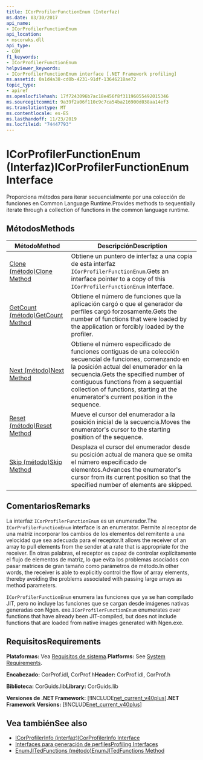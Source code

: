 ```yaml
---
title: ICorProfilerFunctionEnum (Interfaz)
ms.date: 03/30/2017
api_name:
- ICorProfilerFunctionEnum
api_location:
- mscorwks.dll
api_type:
- COM
f1_keywords:
- ICorProfilerFunctionEnum
helpviewer_keywords:
- ICorProfilerFunctionEnum interface [.NET Framework profiling]
ms.assetid: 0a1d4a38-cd0b-4231-91df-13646218ae72
topic_type:
- apiref
ms.openlocfilehash: 17f7243096b7ac18e456f8f31196055492015346
ms.sourcegitcommit: 9a39f2a06f110c9c7ca54ba216900d038aa14ef3
ms.translationtype: MT
ms.contentlocale: es-ES
ms.lasthandoff: 11/23/2019
ms.locfileid: "74447793"
---
```

# <a name="icorprofilerfunctionenum-interface"></a><span data-ttu-id="29edb-102">ICorProfilerFunctionEnum (Interfaz)</span><span class="sxs-lookup"><span data-stu-id="29edb-102">ICorProfilerFunctionEnum Interface</span></span>
<span data-ttu-id="29edb-103">Proporciona métodos para iterar secuencialmente por una colección de funciones en Common Language Runtime.</span><span class="sxs-lookup"><span data-stu-id="29edb-103">Provides methods to sequentially iterate through a collection of functions in the common language runtime.</span></span>  
  
## <a name="methods"></a><span data-ttu-id="29edb-104">Métodos</span><span class="sxs-lookup"><span data-stu-id="29edb-104">Methods</span></span>  
  
|<span data-ttu-id="29edb-105">Método</span><span class="sxs-lookup"><span data-stu-id="29edb-105">Method</span></span>|<span data-ttu-id="29edb-106">Descripción</span><span class="sxs-lookup"><span data-stu-id="29edb-106">Description</span></span>|  
|------------|-----------------|  
|[<span data-ttu-id="29edb-107">Clone (método)</span><span class="sxs-lookup"><span data-stu-id="29edb-107">Clone Method</span></span>](../../../../docs/framework/unmanaged-api/profiling/icorprofilerfunctionenum-clone-method.md)|<span data-ttu-id="29edb-108">Obtiene un puntero de interfaz a una copia de esta interfaz `ICorProfilerFunctionEnum`.</span><span class="sxs-lookup"><span data-stu-id="29edb-108">Gets an interface pointer to a copy of this `ICorProfilerFunctionEnum` interface.</span></span>|  
|[<span data-ttu-id="29edb-109">GetCount (método)</span><span class="sxs-lookup"><span data-stu-id="29edb-109">GetCount Method</span></span>](../../../../docs/framework/unmanaged-api/profiling/icorprofilerfunctionenum-getcount-method.md)|<span data-ttu-id="29edb-110">Obtiene el número de funciones que la aplicación cargó o que el generador de perfiles cargó forzosamente.</span><span class="sxs-lookup"><span data-stu-id="29edb-110">Gets the number of functions that were loaded by the application or forcibly loaded by the profiler.</span></span>|  
|[<span data-ttu-id="29edb-111">Next (método)</span><span class="sxs-lookup"><span data-stu-id="29edb-111">Next Method</span></span>](../../../../docs/framework/unmanaged-api/profiling/icorprofilerfunctionenum-next-method.md)|<span data-ttu-id="29edb-112">Obtiene el número especificado de funciones contiguas de una colección secuencial de funciones, comenzando en la posición actual del enumerador en la secuencia.</span><span class="sxs-lookup"><span data-stu-id="29edb-112">Gets the specified number of contiguous functions from a sequential collection of functions, starting at the enumerator's current position in the sequence.</span></span>|  
|[<span data-ttu-id="29edb-113">Reset (método)</span><span class="sxs-lookup"><span data-stu-id="29edb-113">Reset Method</span></span>](../../../../docs/framework/unmanaged-api/profiling/icorprofilerfunctionenum-reset-method.md)|<span data-ttu-id="29edb-114">Mueve el cursor del enumerador a la posición inicial de la secuencia.</span><span class="sxs-lookup"><span data-stu-id="29edb-114">Moves the enumerator's cursor to the starting position of the sequence.</span></span>|  
|[<span data-ttu-id="29edb-115">Skip (método)</span><span class="sxs-lookup"><span data-stu-id="29edb-115">Skip Method</span></span>](../../../../docs/framework/unmanaged-api/profiling/icorprofilerfunctionenum-skip-method.md)|<span data-ttu-id="29edb-116">Desplaza el cursor del enumerador desde su posición actual de manera que se omita el número especificado de elementos.</span><span class="sxs-lookup"><span data-stu-id="29edb-116">Advances the enumerator's cursor from its current position so that the specified number of elements are skipped.</span></span>|  
  
## <a name="remarks"></a><span data-ttu-id="29edb-117">Comentarios</span><span class="sxs-lookup"><span data-stu-id="29edb-117">Remarks</span></span>  
 <span data-ttu-id="29edb-118">La interfaz `ICorProfilerFunctionEnum` es un enumerador.</span><span class="sxs-lookup"><span data-stu-id="29edb-118">The `ICorProfilerFunctionEnum` interface is an enumerator.</span></span> <span data-ttu-id="29edb-119">Permite al receptor de una matriz incorporar los cambios de los elementos del remitente a una velocidad que sea adecuada para el receptor.</span><span class="sxs-lookup"><span data-stu-id="29edb-119">It allows the receiver of an array to pull elements from the sender at a rate that is appropriate for the receiver.</span></span> <span data-ttu-id="29edb-120">En otras palabras, el receptor es capaz de controlar explícitamente el flujo de elementos de matriz, lo que evita los problemas asociados con pasar matrices de gran tamaño como parámetros de método.</span><span class="sxs-lookup"><span data-stu-id="29edb-120">In other words, the receiver is able to explicitly control the flow of array elements, thereby avoiding the problems associated with passing large arrays as method parameters.</span></span>  
  
 <span data-ttu-id="29edb-121">`ICorProfilerFunctionEnum` enumera las funciones que ya se han compilado JIT, pero no incluye las funciones que se cargan desde imágenes nativas generadas con Ngen. exe.</span><span class="sxs-lookup"><span data-stu-id="29edb-121">`ICorProfilerFunctionEnum` enumerates over functions that have already been JIT-compiled, but does not include functions that are loaded from native images generated with Ngen.exe.</span></span>  
  
## <a name="requirements"></a><span data-ttu-id="29edb-122">Requisitos</span><span class="sxs-lookup"><span data-stu-id="29edb-122">Requirements</span></span>  
 <span data-ttu-id="29edb-123">**Plataformas:** Vea [Requisitos de sistema](../../../../docs/framework/get-started/system-requirements.md).</span><span class="sxs-lookup"><span data-stu-id="29edb-123">**Platforms:** See [System Requirements](../../../../docs/framework/get-started/system-requirements.md).</span></span>  
  
 <span data-ttu-id="29edb-124">**Encabezado:** CorProf.idl, CorProf.h</span><span class="sxs-lookup"><span data-stu-id="29edb-124">**Header:** CorProf.idl, CorProf.h</span></span>  
  
 <span data-ttu-id="29edb-125">**Biblioteca:** CorGuids.lib</span><span class="sxs-lookup"><span data-stu-id="29edb-125">**Library:** CorGuids.lib</span></span>  
  
 <span data-ttu-id="29edb-126">**Versiones de .NET Framework:** [!INCLUDE[net_current_v40plus](../../../../includes/net-current-v40plus-md.md)]</span><span class="sxs-lookup"><span data-stu-id="29edb-126">**.NET Framework Versions:** [!INCLUDE[net_current_v40plus](../../../../includes/net-current-v40plus-md.md)]</span></span>  
  
## <a name="see-also"></a><span data-ttu-id="29edb-127">Vea también</span><span class="sxs-lookup"><span data-stu-id="29edb-127">See also</span></span>

- [<span data-ttu-id="29edb-128">ICorProfilerInfo (interfaz)</span><span class="sxs-lookup"><span data-stu-id="29edb-128">ICorProfilerInfo Interface</span></span>](../../../../docs/framework/unmanaged-api/profiling/icorprofilerinfo-interface.md)
- [<span data-ttu-id="29edb-129">Interfaces para generación de perfiles</span><span class="sxs-lookup"><span data-stu-id="29edb-129">Profiling Interfaces</span></span>](../../../../docs/framework/unmanaged-api/profiling/profiling-interfaces.md)
- [<span data-ttu-id="29edb-130">EnumJITedFunctions (método)</span><span class="sxs-lookup"><span data-stu-id="29edb-130">EnumJITedFunctions Method</span></span>](../../../../docs/framework/unmanaged-api/profiling/icorprofilerinfo3-enumjitedfunctions-method.md)

